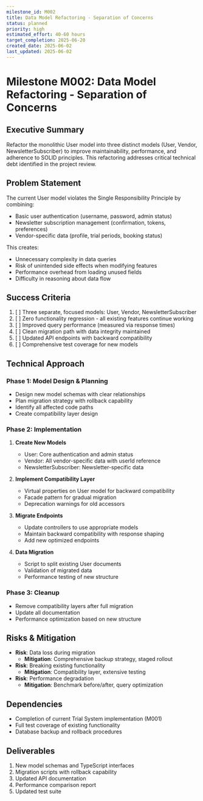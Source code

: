 ```yaml
---
milestone_id: M002
title: Data Model Refactoring - Separation of Concerns
status: planned
priority: high
estimated_effort: 40-60 hours
target_completion: 2025-06-20
created_date: 2025-06-02
last_updated: 2025-06-02
---
```


# Milestone M002: Data Model Refactoring - Separation of Concerns

## Executive Summary
Refactor the monolithic User model into three distinct models (User, Vendor, NewsletterSubscriber) to improve maintainability, performance, and adherence to SOLID principles. This refactoring addresses critical technical debt identified in the project review.

## Problem Statement
The current User model violates the Single Responsibility Principle by combining:
- Basic user authentication (username, password, admin status)
- Newsletter subscription management (confirmation, tokens, preferences)
- Vendor-specific data (profile, trial periods, booking status)

This creates:
- Unnecessary complexity in data queries
- Risk of unintended side effects when modifying features
- Performance overhead from loading unused fields
- Difficulty in reasoning about data flow

## Success Criteria
1. [ ] Three separate, focused models: User, Vendor, NewsletterSubscriber
2. [ ] Zero functionality regression - all existing features continue working
3. [ ] Improved query performance (measured via response times)
4. [ ] Clean migration path with data integrity maintained
5. [ ] Updated API endpoints with backward compatibility
6. [ ] Comprehensive test coverage for new models

## Technical Approach

### Phase 1: Model Design & Planning
- Design new model schemas with clear relationships
- Plan migration strategy with rollback capability
- Identify all affected code paths
- Create compatibility layer design

### Phase 2: Implementation
1. **Create New Models**
   - User: Core authentication and admin status
   - Vendor: All vendor-specific data with userId reference
   - NewsletterSubscriber: Newsletter-specific data

2. **Implement Compatibility Layer**
   - Virtual properties on User model for backward compatibility
   - Facade pattern for gradual migration
   - Deprecation warnings for old accessors

3. **Migrate Endpoints**
   - Update controllers to use appropriate models
   - Maintain backward compatibility with response shaping
   - Add new optimized endpoints

4. **Data Migration**
   - Script to split existing User documents
   - Validation of migrated data
   - Performance testing of new structure

### Phase 3: Cleanup
- Remove compatibility layers after full migration
- Update all documentation
- Performance optimization based on new structure

## Risks & Mitigation
- **Risk**: Data loss during migration
  - **Mitigation**: Comprehensive backup strategy, staged rollout
- **Risk**: Breaking existing functionality
  - **Mitigation**: Compatibility layer, extensive testing
- **Risk**: Performance degradation
  - **Mitigation**: Benchmark before/after, query optimization

## Dependencies
- Completion of current Trial System implementation (M001)
- Full test coverage of existing functionality
- Database backup and rollback procedures

## Deliverables
1. New model schemas and TypeScript interfaces
2. Migration scripts with rollback capability
3. Updated API documentation
4. Performance comparison report
5. Updated test suite